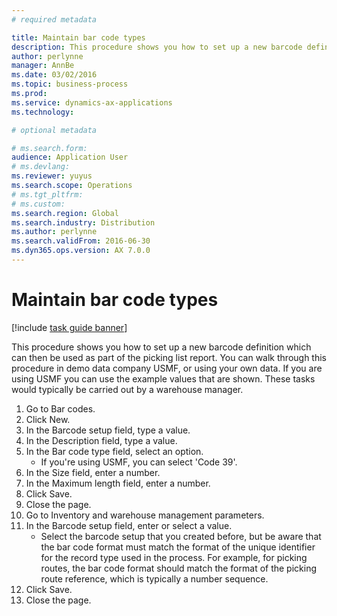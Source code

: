 ```yaml
---
# required metadata

title: Maintain bar code types
description: This procedure shows you how to set up a new barcode definition which can then be used as part of the picking list report.
author: perlynne
manager: AnnBe
ms.date: 03/02/2016
ms.topic: business-process
ms.prod:  
ms.service: dynamics-ax-applications
ms.technology:  

# optional metadata

# ms.search.form:   
audience: Application User
# ms.devlang:  
ms.reviewer: yuyus
ms.search.scope: Operations
# ms.tgt_pltfrm:  
# ms.custom:  
ms.search.region: Global
ms.search.industry: Distribution
ms.author: perlynne
ms.search.validFrom: 2016-06-30
ms.dyn365.ops.version: AX 7.0.0
---
```

# Maintain bar code types

[!include [task guide banner](../../includes/task-guide-banner.md)]

This procedure shows you how to set up a new barcode definition which can then be used as part of the picking list report. You can walk through this procedure in demo data company USMF, or using your own data. If you are using USMF you can use the example values that are shown. These tasks would typically be carried out by a warehouse manager.

1. Go to Bar codes.
2. Click New.
3. In the Barcode setup field, type a value.
4. In the Description field, type a value.
5. In the Bar code type field, select an option.
    * If you're using USMF, you can select 'Code 39'.  
6. In the Size field, enter a number.
7. In the Maximum length field, enter a number.
8. Click Save.
9. Close the page.
10. Go to Inventory and warehouse management parameters.
11. In the Barcode setup field, enter or select a value.
    * Select the barcode setup that you created before, but be aware that the bar code format must match the format of the unique identifier for the record type used in the process. For example, for picking routes, the bar code format should match the format of the picking route reference, which is typically a number sequence.  
12. Click Save.
13. Close the page.

